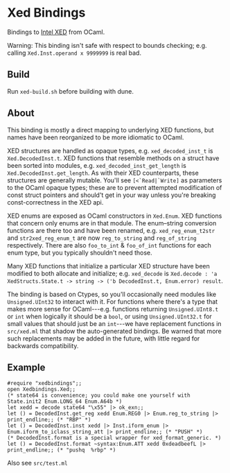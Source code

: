# Xed Bindings

Bindings to [Intel XED](https://github.com/intelxed/xed) from OCaml.

Warning: This binding isn't safe with respect to bounds checking; e.g. calling `Xed.Inst.operand x 9999999` is real bad.

## Build

Run `xed-build.sh` before building with dune.

## About

This binding is mostly a direct mapping to underlying XED functions, but names have been reorganized to be more idiomatic to OCaml.

XED structures are handled as opaque types, e.g. `xed_decoded_inst_t` is `Xed.DecodedInst.t`. XED functions that resemble methods on a struct have been sorted into modules, e.g. `xed_decoded_inst_get_length` is `Xed.DecodedInst.get_length`. As with their XED counterparts, these structures are generally mutable. You'll see `` [<`Read|`Write] `` as parameters to the OCaml opaque types; these are to prevent attempted modification of const struct pointers and should't get in your way unless you're breaking const-correctness in the XED api.

XED enums are exposed as OCaml constructors in `Xed.Enum`. XED functions that concern only enums are in that module. The enum–string conversion functions are there too and have been renamed, e.g. `xed_reg_enum_t2str` and `str2xed_reg_enum_t` are now `reg_to_string` and `reg_of_string` respectively. There are also `foo_to_int` & `foo_of_int` functions for each enum type, but you typically shouldn't need those.

Many XED functions that initialize a particular XED structure have been modified to both allocate and initialize; e.g. `xed_decode` is `Xed.decode : 'a XedStructs.State.t -> string -> ('b DecodedInst.t, Enum.error) result`.

The binding is based on Ctypes, so you'll occasionally need modules like `Unsigned.UInt32` to interact with it. For functions where there's a type that makes more sense for OCaml---e.g. functions returning `Unsigned.UInt8.t` or `int` when logically it should be a `bool`, or using `Unsigned.UInt32.t` for small values that should just be an `int`---we have replacement functions in `src/xed.ml` that shadow the auto-generated bindings. Be warned that more such replacements may be added in the future, with little regard for backwards compatibility.

## Example

```
#require "xedbindings";;
open Xedbindings.Xed;;
(* state64 is convenience; you could make one yourself with State.init2 Enum.LONG_64 Enum.A64b *)
let xedd = decode state64 "\x55" |> ok_exn;;
let () = DecodedInst.get_reg xedd Enum.REG0 |> Enum.reg_to_string |> print_endline;; (* "RBP" *)
let () = DecodedInst.inst xedd |> Inst.iform_enum |> Enum.iform_to_iclass_string_att |> print_endline;; (* "PUSH" *)
(* DecodedInst.format is a special wrapper for xed_format_generic. *)
let () = DecodedInst.format ~syntax:Enum.ATT xedd 0xdeadbeefL |> print_endline;; (* "pushq  %rbp" *)
```

Also see `src/test.ml`
